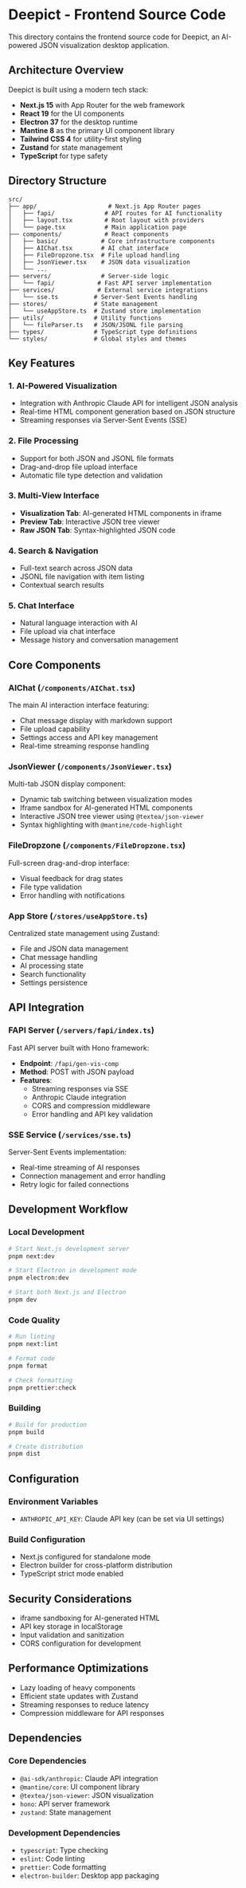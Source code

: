 # Deepict - Frontend Source Code

This directory contains the frontend source code for Deepict, an AI-powered JSON visualization desktop application.

## Architecture Overview

Deepict is built using a modern tech stack:

- **Next.js 15** with App Router for the web framework
- **React 19** for the UI components
- **Electron 37** for the desktop runtime
- **Mantine 8** as the primary UI component library
- **Tailwind CSS 4** for utility-first styling
- **Zustand** for state management
- **TypeScript** for type safety

## Directory Structure

```
src/
├── app/                    # Next.js App Router pages
│   ├── fapi/              # API routes for AI functionality
│   ├── layout.tsx         # Root layout with providers
│   └── page.tsx           # Main application page
├── components/            # React components
│   ├── basic/            # Core infrastructure components
│   ├── AIChat.tsx        # AI chat interface
│   ├── FileDropzone.tsx  # File upload handling
│   ├── JsonViewer.tsx    # JSON data visualization
│   └── ...
├── servers/              # Server-side logic
│   └── fapi/            # Fast API server implementation
├── services/            # External service integrations
│   └── sse.ts          # Server-Sent Events handling
├── stores/             # State management
│   └── useAppStore.ts  # Zustand store implementation
├── utils/              # Utility functions
│   └── fileParser.ts   # JSON/JSONL file parsing
├── types/              # TypeScript type definitions
└── styles/             # Global styles and themes
```

## Key Features

### 1. AI-Powered Visualization

- Integration with Anthropic Claude API for intelligent JSON analysis
- Real-time HTML component generation based on JSON structure
- Streaming responses via Server-Sent Events (SSE)

### 2. File Processing

- Support for both JSON and JSONL file formats
- Drag-and-drop file upload interface
- Automatic file type detection and validation

### 3. Multi-View Interface

- **Visualization Tab**: AI-generated HTML components in iframe
- **Preview Tab**: Interactive JSON tree viewer
- **Raw JSON Tab**: Syntax-highlighted JSON code

### 4. Search & Navigation

- Full-text search across JSON data
- JSONL file navigation with item listing
- Contextual search results

### 5. Chat Interface

- Natural language interaction with AI
- File upload via chat interface
- Message history and conversation management

## Core Components

### AIChat (`/components/AIChat.tsx`)

The main AI interaction interface featuring:

- Chat message display with markdown support
- File upload capability
- Settings access and API key management
- Real-time streaming response handling

### JsonViewer (`/components/JsonViewer.tsx`)

Multi-tab JSON display component:

- Dynamic tab switching between visualization modes
- Iframe sandbox for AI-generated HTML components
- Interactive JSON tree viewer using `@textea/json-viewer`
- Syntax highlighting with `@mantine/code-highlight`

### FileDropzone (`/components/FileDropzone.tsx`)

Full-screen drag-and-drop interface:

- Visual feedback for drag states
- File type validation
- Error handling with notifications

### App Store (`/stores/useAppStore.ts`)

Centralized state management using Zustand:

- File and JSON data management
- Chat message handling
- AI processing state
- Search functionality
- Settings persistence

## API Integration

### FAPI Server (`/servers/fapi/index.ts`)

Fast API server built with Hono framework:

- **Endpoint**: `/fapi/gen-vis-comp`
- **Method**: POST with JSON payload
- **Features**:
  - Streaming responses via SSE
  - Anthropic Claude integration
  - CORS and compression middleware
  - Error handling and API key validation

### SSE Service (`/services/sse.ts`)

Server-Sent Events implementation:

- Real-time streaming of AI responses
- Connection management and error handling
- Retry logic for failed connections

## Development Workflow

### Local Development

```bash
# Start Next.js development server
pnpm next:dev

# Start Electron in development mode
pnpm electron:dev

# Start both Next.js and Electron
pnpm dev
```

### Code Quality

```bash
# Run linting
pnpm next:lint

# Format code
pnpm format

# Check formatting
pnpm prettier:check
```

### Building

```bash
# Build for production
pnpm build

# Create distribution
pnpm dist
```

## Configuration

### Environment Variables

- `ANTHROPIC_API_KEY`: Claude API key (can be set via UI settings)

### Build Configuration

- Next.js configured for standalone mode
- Electron builder for cross-platform distribution
- TypeScript strict mode enabled

## Security Considerations

- iframe sandboxing for AI-generated HTML
- API key storage in localStorage
- Input validation and sanitization
- CORS configuration for development

## Performance Optimizations

- Lazy loading of heavy components
- Efficient state updates with Zustand
- Streaming responses to reduce latency
- Compression middleware for API responses

## Dependencies

### Core Dependencies

- `@ai-sdk/anthropic`: Claude API integration
- `@mantine/core`: UI component library
- `@textea/json-viewer`: JSON visualization
- `hono`: API server framework
- `zustand`: State management

### Development Dependencies

- `typescript`: Type checking
- `eslint`: Code linting
- `prettier`: Code formatting
- `electron-builder`: Desktop app packaging
